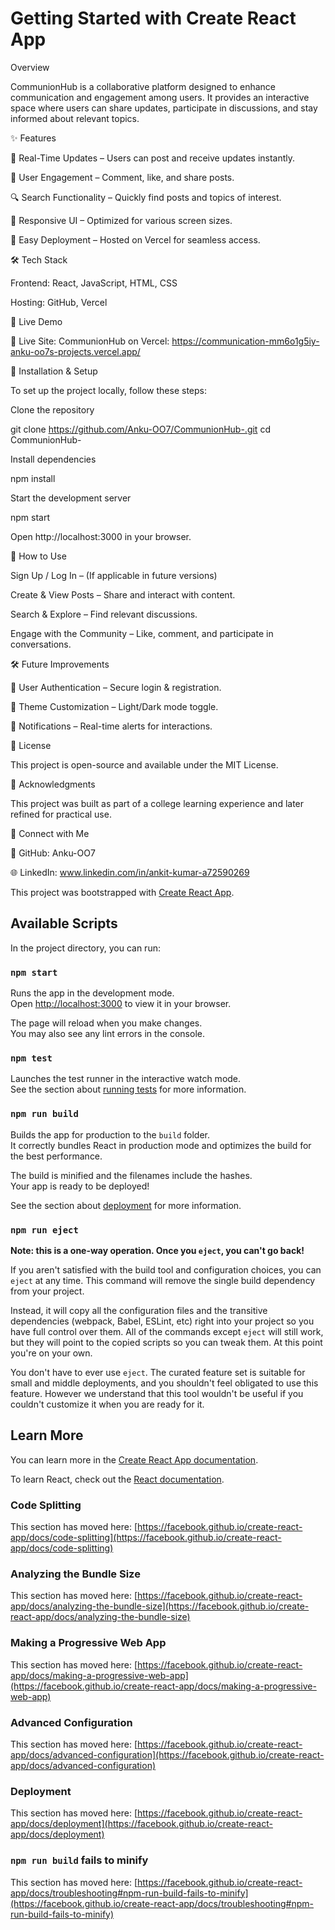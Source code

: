 # Getting Started with Create React App

 Overview

CommunionHub is a collaborative platform designed to enhance communication and engagement among users. It provides an interactive space where users can share updates, participate in discussions, and stay informed about relevant topics.

✨ Features

📜 Real-Time Updates – Users can post and receive updates instantly.

👥 User Engagement – Comment, like, and share posts.

🔍 Search Functionality – Quickly find posts and topics of interest.

🎨 Responsive UI – Optimized for various screen sizes.

🚀 Easy Deployment – Hosted on Vercel for seamless access.

🛠️ Tech Stack

Frontend: React, JavaScript, HTML, CSS

Hosting: GitHub, Vercel

🌟 Live Demo

🔗 Live Site: CommunionHub on Vercel: https://communication-mm6o1g5iy-anku-oo7s-projects.vercel.app/


🚀 Installation & Setup

To set up the project locally, follow these steps:

Clone the repository

git clone https://github.com/Anku-OO7/CommunionHub-.git
cd CommunionHub-

Install dependencies

npm install

Start the development server

npm start

Open http://localhost:3000 in your browser.

📖 How to Use

Sign Up / Log In – (If applicable in future versions)

Create & View Posts – Share and interact with content.

Search & Explore – Find relevant discussions.

Engage with the Community – Like, comment, and participate in conversations.

🛠️ Future Improvements

📝 User Authentication – Secure login & registration.

🎨 Theme Customization – Light/Dark mode toggle.

🔔 Notifications – Real-time alerts for interactions.

📜 License

This project is open-source and available under the MIT License.

🎯 Acknowledgments

This project was built as part of a college learning experience and later refined for practical use.

📌 Connect with Me

🔗 GitHub: Anku-OO7

🌐 LinkedIn: www.linkedin.com/in/ankit-kumar-a72590269


This project was bootstrapped with [Create React App](https://github.com/facebook/create-react-app).

## Available Scripts

In the project directory, you can run:

### `npm start`

Runs the app in the development mode.\
Open [http://localhost:3000](http://localhost:3000) to view it in your browser.

The page will reload when you make changes.\
You may also see any lint errors in the console.

### `npm test`

Launches the test runner in the interactive watch mode.\
See the section about [running tests](https://facebook.github.io/create-react-app/docs/running-tests) for more information.

### `npm run build`

Builds the app for production to the `build` folder.\
It correctly bundles React in production mode and optimizes the build for the best performance.

The build is minified and the filenames include the hashes.\
Your app is ready to be deployed!

See the section about [deployment](https://facebook.github.io/create-react-app/docs/deployment) for more information.

### `npm run eject`

**Note: this is a one-way operation. Once you `eject`, you can't go back!**

If you aren't satisfied with the build tool and configuration choices, you can `eject` at any time. This command will remove the single build dependency from your project.

Instead, it will copy all the configuration files and the transitive dependencies (webpack, Babel, ESLint, etc) right into your project so you have full control over them. All of the commands except `eject` will still work, but they will point to the copied scripts so you can tweak them. At this point you're on your own.

You don't have to ever use `eject`. The curated feature set is suitable for small and middle deployments, and you shouldn't feel obligated to use this feature. However we understand that this tool wouldn't be useful if you couldn't customize it when you are ready for it.

## Learn More

You can learn more in the [Create React App documentation](https://facebook.github.io/create-react-app/docs/getting-started).

To learn React, check out the [React documentation](https://reactjs.org/).

### Code Splitting

This section has moved here: [https://facebook.github.io/create-react-app/docs/code-splitting](https://facebook.github.io/create-react-app/docs/code-splitting)

### Analyzing the Bundle Size

This section has moved here: [https://facebook.github.io/create-react-app/docs/analyzing-the-bundle-size](https://facebook.github.io/create-react-app/docs/analyzing-the-bundle-size)

### Making a Progressive Web App

This section has moved here: [https://facebook.github.io/create-react-app/docs/making-a-progressive-web-app](https://facebook.github.io/create-react-app/docs/making-a-progressive-web-app)

### Advanced Configuration

This section has moved here: [https://facebook.github.io/create-react-app/docs/advanced-configuration](https://facebook.github.io/create-react-app/docs/advanced-configuration)

### Deployment

This section has moved here: [https://facebook.github.io/create-react-app/docs/deployment](https://facebook.github.io/create-react-app/docs/deployment)

### `npm run build` fails to minify

This section has moved here: [https://facebook.github.io/create-react-app/docs/troubleshooting#npm-run-build-fails-to-minify](https://facebook.github.io/create-react-app/docs/troubleshooting#npm-run-build-fails-to-minify)
